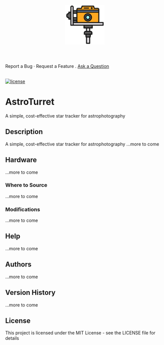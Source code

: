 <h1 align="center">
  <a href="https://github.com/adrihd/AstroTurret">
    <img src="docs/images/logo.svg" alt="Logo" width="125" height="125">
  </a>
</h1>

  <br />
  <br />
  <span color="#333333">Report a Bug</span>
  ·
  <span color="#333333">Request a Feature</span>
  .
  <a href="https://github.com/adrihd/AstroTurret/discussions/2">Ask a Question</a>
</div>

<div align="left">
<br />

[![license](https://img.shields.io/github/license/adrihd/AstroTurret.svg?style=flat-square)](LICENSE)

# AstroTurret

A simple, cost-effective star tracker for astrophotography

## Description

A simple, cost-effective star tracker for astrophotography
...more to come

## Hardware
...more to come

### Where to Source
...more to come

### Modifications
...more to come

## Help
...more to come

## Authors
...more to come

## Version History
...more to come

## License

This project is licensed under the MIT License - see the LICENSE file for details

</div>